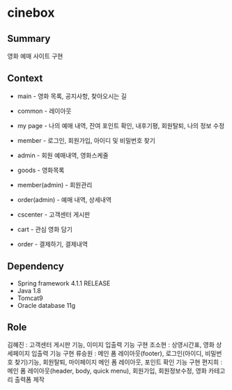 # cinebox
## Summary
영화 예매 사이트 구현

## Context 
+ main - 영화 목록, 공지사항, 찾아오시는 길

+ common - 레이아웃
+ my page - 나의 예매 내역, 잔여 포인트 확인, 내후기평, 회원탈퇴,  나의 정보 수정
+ member - 로그인, 회원가입, 아이디 및 비밀번호 찾기
+ admin - 회원 예매내역, 영화스케줄
+ goods - 영화목록
+ member(admin) - 회원관리
+ order(admin) - 예매 내역, 상세내역
+ cscenter - 고객센터 게시판
+ cart - 관심 영화 담기
+ order - 결제하기, 결제내역

## Dependency
- Spring framework 4.1.1 RELEASE
- Java 1.8
- Tomcat9
- Oracle database 11g
 
 ## Role
 김혜진 : 고객센터 게시판 기능, 이미지 입출력 기능 구현
 조소현 : 상영시간표, 영화 상세페이지 입출력 기능 구현
 류승원 : 메인 폼 레이아웃(footer), 로그인(아이디, 비밀번호 찾기)기능, 회원탈퇴, 마이페이지 메인 폼 레이아웃, 포인트 확인 기능 구현
 편지희 : 메인 폼 레이아웃(header, body, quick menu), 회원가입, 회원정보수정, 영화 카테고리 출력폼 제작
